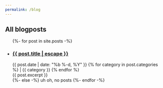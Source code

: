 ```yaml
---
permalink: /blog
---
```


<h2>All blogposts</h2>
<ul class="feed">
  {%- for post in site.posts -%}
  <li class="feed-entry">
    <div class="post-header">  
      <h3>
        <a class="big-link" href="{{ post.url | relative_url }}">
          {{ post.title | escape }}
        </a>
      </h3>
      <span class="post-metadata">
        <time class="published-at" datetime="{{ post.date | date_to_xmlschema }}" >
          {{ post.date | date: "%b %-d, %Y" }}
        </time>
        {% for category in post.categories %}
          | <span class="category">{{ category }}</span>
        {% endfor %}
      </span>
    </div>
    <div class="excerpt-content">
      {{ post.excerpt }}
    </div>
  </li>
  {%- else -%}
    uh oh, no posts
  {%- endfor -%}
</ul>